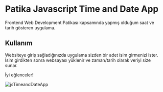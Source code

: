 # Patika Javascript Time and Date App
Frontend Web Development Patikası kapsamında yapmış olduğum saat ve tarih gösteren uygulama.

## Kullanım
Websiteye giriş sağladığınızda uygulama sizden bir adet isim girmenizi ister. İsim girdikten sonra websayası yüklenir ve zaman/tarih olarak veriyi size sunar.

İyi eğlenceler!

![jsTimeandDateApp](https://i.hizliresim.com/5fu4j67.png)
